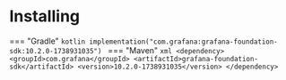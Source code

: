 # Installing

=== "Gradle"
    ```kotlin
    implementation("com.grafana:grafana-foundation-sdk:10.2.0-1738931035")
    ```
=== "Maven"
    ```xml
    <dependency>
        <groupId>com.grafana</groupId>
        <artifactId>grafana-foundation-sdk</artifactId>
        <version>10.2.0-1738931035</version>
    </dependency>
    ```
